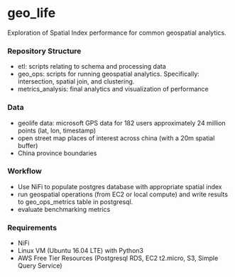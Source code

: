 # geo_life 

Exploration of Spatial Index performance for common geospatial analytics. 

### Repository Structure

* etl: scripts relating to schema and processing data
* geo_ops: scripts for running geospatial analytics. Specifically: intersection, spatial join, and clustering.
* metrics_analysis: final analytics and visualization of performance

### Data 

* geolife data: microsoft GPS data for 182 users approximately 24 million points (lat, lon, timestamp)
* open street map places of interest across china (with a 20m spatial buffer)
* China province boundaries

### Workflow

* Use NiFi to populate postgres database with appropriate spatial index
* run geospatial operations (from EC2 or local compute) and write results to geo_ops_metrics table in postgresql.
* evaluate benchmarking metrics

### Requirements

* NiFi
* Linux VM (Ubuntu 16.04 LTE) with Python3
* AWS Free Tier Resources (Postgresql RDS, EC2 t2.micro, S3, Simple Query Service)
